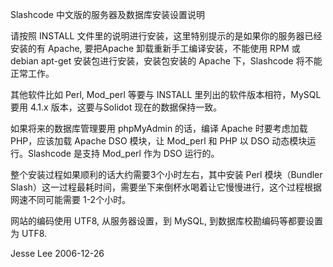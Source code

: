 Slashcode 中文版的服务器及数据库安装设置说明

请按照 INSTALL 文件里的说明进行安装，这里特别提示的是如果你的服务器已经安装的有 Apache, 要把Apache 卸载重新手工编译安装，不能使用 RPM 或 debian apt-get 安装包进行安装，安装包安装的 Apache 下，Slashcode 将不能正常工作。

其他软件比如 Perl, Mod\_perl 等要与 INSTALL 里列出的软件版本相符，MySQL 要用 4.1.x 版本，这要与Solidot 现在的数据保持一致。

如果将来的数据库管理要用 phpMyAdmin 的话，编译 Apache 时要考虑加载 PHP，应该加载 Apache DSO 模块，让 Mod\_perl 和 PHP 以 DSO 动态模块运行。Slashcode 是支持 Mod\_perl 作为 DSO 运行的。

整个安装过程如果顺利的话大约需要3个小时左右，其中安装 Perl 模块（Bundler Slash）这一过程最耗时间，需要坐下来倒杯水喝着让它慢慢进行，这个过程根据网速不同可能需要 1-2个小时。

网站的编码使用 UTF8, 从服务器设置，到 MySQL, 到数据库校勘编码等都要设置为 UTF8.


Jesse Lee
2006-12-26